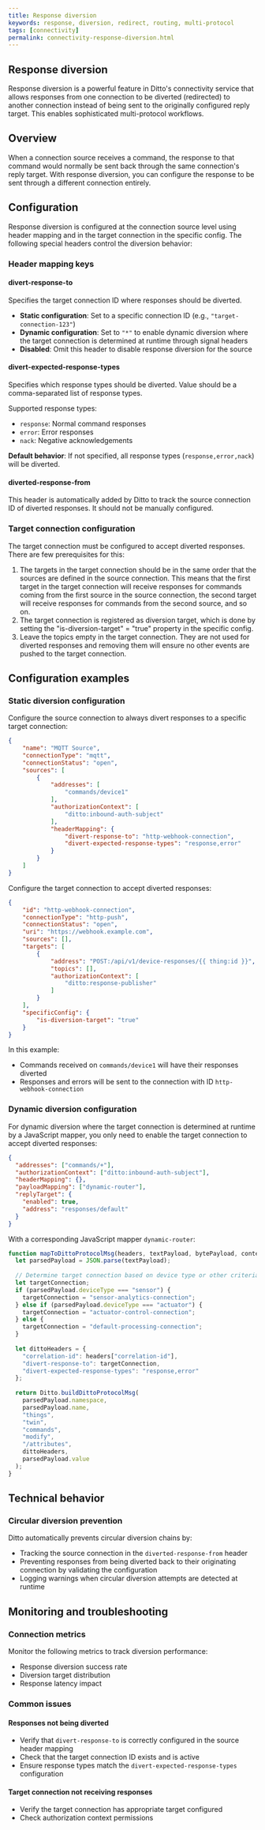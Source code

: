 ```yaml
---
title: Response diversion
keywords: response, diversion, redirect, routing, multi-protocol
tags: [connectivity]
permalink: connectivity-response-diversion.html
---
```


## Response diversion

Response diversion is a powerful feature in Ditto's connectivity service that allows responses from one connection to be diverted (redirected) to another connection instead of being sent to the originally configured reply target. This enables sophisticated multi-protocol workflows.

## Overview

When a connection source receives a command, the response to that command would normally be sent back through the same connection's reply target. With response diversion, you can configure the response to be sent through a different connection entirely.

## Configuration

Response diversion is configured at the connection source level
using header mapping and in the target connection in the specific config.
The following special headers control the diversion behavior:

### Header mapping keys

#### divert-response-to
Specifies the target connection ID where responses should be diverted.

- **Static configuration**: Set to a specific connection ID (e.g., `"target-connection-123"`)
- **Dynamic configuration**: Set to `"*"` to enable dynamic diversion where the target connection is determined at runtime through signal headers
- **Disabled**: Omit this header to disable response diversion for the source

#### divert-expected-response-types
Specifies which response types should be diverted. Value should be a comma-separated list of response types.

Supported response types:
- `response`: Normal command responses
- `error`: Error responses
- `nack`: Negative acknowledgements

**Default behavior**: If not specified, all response types (`response,error,nack`) will be diverted.

#### diverted-response-from
This header is automatically added by Ditto to track the source connection ID of diverted responses. It should not be manually configured.

### Target connection configuration
The target connection must be configured to accept diverted responses.
There are few prerequisites for this:
1. The targets in the target connection should be in the same order that the sources are defined in the source connection.
This means that the first target in the target connection will receive responses for commands coming from the first source in the source connection,
the second target will receive responses for commands from the second source, and so on.
2. The target connection is registered as diversion target, which is done by setting the "is-diversion-target"
= "true" property in the specific config.
3. Leave the topics empty in the target connection. They are not used for diverted responses and removing them will ensure no other events are pushed to the target connection.

## Configuration examples

### Static diversion configuration

Configure the source connection to always divert responses to a specific target connection:

```json
{
    "name": "MQTT Source",
    "connectionType": "mqtt",
    "connectionStatus": "open",
    "sources": [
        {
            "addresses": [
                "commands/device1"
            ],
            "authorizationContext": [
                "ditto:inbound-auth-subject"
            ],
            "headerMapping": {
                "divert-response-to": "http-webhook-connection",
                "divert-expected-response-types": "response,error"
            }
        }
    ]
}
```
Configure the target connection to accept diverted responses:

```json
{
    "id": "http-webhook-connection",
    "connectionType": "http-push",
    "connectionStatus": "open",
    "uri": "https://webhook.example.com",
    "sources": [],
    "targets": [
        {
            "address": "POST:/api/v1/device-responses/{{ thing:id }}",
            "topics": [],
            "authorizationContext": [
                "ditto:response-publisher"
            ]
        }
    ],
    "specificConfig": {
        "is-diversion-target": "true"
    }
}
```

In this example:
- Commands received on `commands/device1` will have their responses diverted
- Responses and errors will be sent to the connection with ID `http-webhook-connection`

### Dynamic diversion configuration

For dynamic diversion where the target connection is determined at runtime by a JavaScript mapper,
you only need to enable the target connection to accept diverted responses:

```json
{
  "addresses": ["commands/+"],
  "authorizationContext": ["ditto:inbound-auth-subject"],
  "headerMapping": {},
  "payloadMapping": ["dynamic-router"],
  "replyTarget": {
    "enabled": true,
    "address": "responses/default"
  }
}
```

With a corresponding JavaScript mapper `dynamic-router`:

```javascript
function mapToDittoProtocolMsg(headers, textPayload, bytePayload, contentType) {
  let parsedPayload = JSON.parse(textPayload);
  
  // Determine target connection based on device type or other criteria
  let targetConnection;
  if (parsedPayload.deviceType === "sensor") {
    targetConnection = "sensor-analytics-connection";
  } else if (parsedPayload.deviceType === "actuator") {
    targetConnection = "actuator-control-connection";
  } else {
    targetConnection = "default-processing-connection";
  }
  
  let dittoHeaders = {
    "correlation-id": headers["correlation-id"],
    "divert-response-to": targetConnection,
    "divert-expected-response-types": "response,error"
  };
  
  return Ditto.buildDittoProtocolMsg(
    parsedPayload.namespace,
    parsedPayload.name,
    "things",
    "twin",
    "commands", 
    "modify",
    "/attributes",
    dittoHeaders,
    parsedPayload.value
  );
}
```

## Technical behavior

### Circular diversion prevention

Ditto automatically prevents circular diversion chains by:
- Tracking the source connection in the `diverted-response-from` header
- Preventing responses from being diverted back to their originating connection by validating the configuration
- Logging warnings when circular diversion attempts are detected at runtime

## Monitoring and troubleshooting

### Connection metrics
Monitor the following metrics to track diversion performance:
- Response diversion success rate
- Diversion target distribution
- Response latency impact

### Common issues

#### Responses not being diverted
- Verify that `divert-response-to` is correctly configured in the source header mapping
- Check that the target connection ID exists and is active
- Ensure response types match the `divert-expected-response-types` configuration

#### Target connection not receiving responses
- Verify the target connection has appropriate target configured
- Check authorization context permissions
